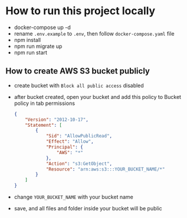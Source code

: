 # How to run this project locally

- docker-compose up -d
- rename `.env.example` to `.env`, then follow `docker-compose.yaml` file
- npm install
- npm run migrate up
- npm run start

## How to create AWS S3 bucket publicly

- create bucket with `Block all public access` disabled
- after bucket created, open your bucket and add this policy to Bucket policy in tab permissions

    ```json
    {
        "Version": "2012-10-17",
        "Statement": [
            {
                "Sid": "AllowPublicRead",
                "Effect": "Allow",
                "Principal": {
                    "AWS": "*"
                },
                "Action": "s3:GetObject",
                "Resource": "arn:aws:s3:::YOUR_BUCKET_NAME/*"
            }
        ]
    }
    ```

- change `YOUR_BUCKET_NAME` with your bucket name
- save, and all files and folder inside your bucket will be public

